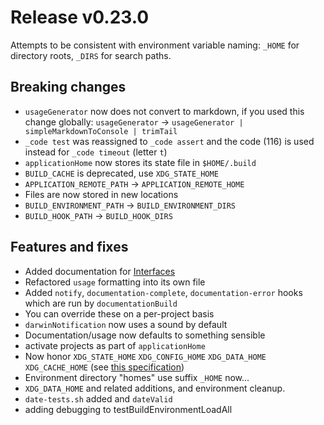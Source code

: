 # Release v0.23.0

Attempts to be consistent with environment variable naming: `_HOME` for directory roots, `_DIRS` for search paths.
## Breaking changes

- `usageGenerator` now does not convert to markdown, if you used this change globally: `usageGenerator` -> `usageGenerator | simpleMarkdownToConsole | trimTail`
- `_code test` was reassigned to `_code assert` and the code (116) is used instead for `_code timeout` (letter `t`)
- `applicationHome` now stores its state file in `$HOME/.build`
- `BUILD_CACHE` is deprecated, use `XDG_STATE_HOME`
- `APPLICATION_REMOTE_PATH` -> `APPLICATION_REMOTE_HOME`
- Files are now stored in new locations
- `BUILD_ENVIRONMENT_PATH` -> `BUILD_ENVIRONMENT_DIRS`
- `BUILD_HOOK_PATH` -> `BUILD_HOOK_DIRS`

## Features and fixes

- Added documentation for [Interfaces](https://www.github.com/zesk/build/docs/tools/interface.md)
- Refactored `usage` formatting into its own file
- Added `notify`, `documentation-complete`, `documentation-error` hooks which are run by `documentationBuild`
- You can override these on a per-project basis
- `darwinNotification` now uses a sound by default
- Documentation/usage now defaults to something sensible
- activate projects as part of `applicationHome`
- Now honor `XDG_STATE_HOME` `XDG_CONFIG_HOME` `XDG_DATA_HOME` `XDG_CACHE_HOME` (see [this specification](https://specifications.freedesktop.org/basedir-spec/latest/))
- Environment directory "homes" use suffix `_HOME` now...
- `XDG_DATA_HOME` and related additions, and environment cleanup.
- `date-tests.sh` added and `dateValid`
- adding debugging to testBuildEnvironmentLoadAll
